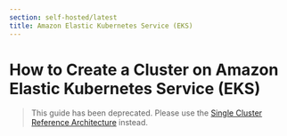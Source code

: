 ```yaml
---
section: self-hosted/latest
title: Amazon Elastic Kubernetes Service (EKS)
---
```


<script context="module">
  export const prerender = true;
</script>

# How to Create a Cluster on Amazon Elastic Kubernetes Service (EKS)

> This guide has been deprecated. Please use the [Single Cluster Reference Architecture](../reference-architecture/single-cluster-ref-arch) instead.
